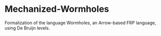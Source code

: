 # Mechanized-Wormholes
Formalization of the language Wormholes, an Arrow-based FRP language, using De Bruijn levels.
